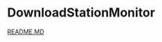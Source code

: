 # DownloadStationMonitor

[README.MD](https://github.com/gary89/DownloadStationMonitor/tree/master/php)
